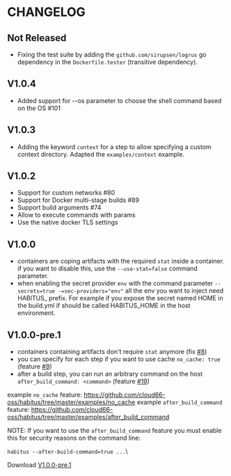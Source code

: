 # CHANGELOG

## Not Released

- Fixing the test suite by adding the `github.com/sirupsen/logrus`
go dependency in the `Dockerfile.tester` (transitive dependency).

## V1.0.4

- Added support for --os parameter to choose the shell command based on the OS #101

## V1.0.3

- Adding the keyword `context` for a step to allow specifying a custom
context directory. Adapted the `examples/context` example.

## V1.0.2

- Support for custom networks #80
- Support for Docker multi-stage builds #89
- Support build arguments #74
- Allow to execute commands with params
- Use the native docker TLS settings

## V1.0.0

- containers are coping artifacts with the required `stat` inside a container.  if you want to disable this, use the `--use-stat=false` command parameter.
- when enabling the secret provider `env` with the command parameter `--secrets=true -=sec-providers="env"` all the env you want to inject need HABITUS_ prefix. For example if you expose the secret named HOME in the build.yml if should be called HABITUS_HOME in the host environment.

## V1.0.0-pre.1

- containers containing artifacts don't require `stat` anymore (fix [#8](https://github.com/cloud66-oss/habitus/issues/8))
- you can specify for each step if you want to use cache `no_cache: true` (feature [#9](https://github.com/cloud66-oss/habitus/issues/9))
- after a build step, you can run an arbitrary command on the host  `after_build_command: <command>` (feature [#19](https://github.com/cloud66-oss/habitus/issues/19))

example `no_cache` feature: https://github.com/cloud66-oss/habitus/tree/master/examples/no_cache
example `after_build_command` feature: https://github.com/cloud66-oss/habitus/tree/master/examples/after_build_command

NOTE: If you want to use the `after_build_command` feature you must enable this for security reasons on the command line:

`habitus --after-build-command=true ...`\

Download [V1.0.0-pre.1](https://github.com/cloud66-oss/habitus/releases/tag/1.0.0-pre.1)
